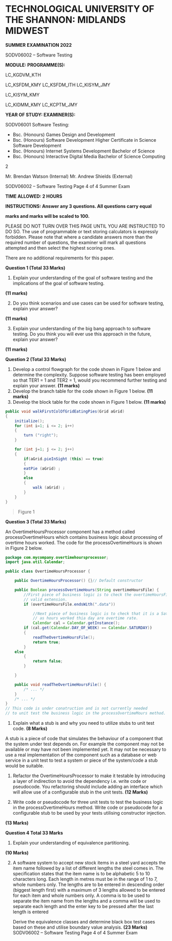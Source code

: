 ﻿
# TECHNOLOGICAL UNIVERSITY OF THE SHANNON: MIDLANDS MIDWEST

**SUMMER** **EXAMINATION 2022**

SODV06002 – Software Testing

**MODULE:  PROGRAMME(S):**

LC\_KGDVM\_KTH

LC\_KSFDM\_KMY LC\_KSFDM\_ITH LC\_KISYM\_JMY

LC\_KISYM\_KMY

LC\_KIDMM\_KMY LC\_KCPTM\_JMY

**YEAR OF STUDY:  EXAMINER(S):**

SODV06001 Software Testing:

- Bsc. (Honours) Games Design and Development
- Bsc. (Honours) Software Development Higher Certificate in Science Software Development
- Bsc. (Honours) Internet Systems Development Bachelor of Science
- Bsc. (Honours) Interactive Digital Media Bachelor of Science Computing

2 

Mr. Brendan Watson  (Internal) Mr. Andrew Shields  (External) 

SODV06002 – Software Testing   Page 4 of 4 Summer Exam 

**TIME ALLOWED:   2 HOURS** 

**INSTRUCTIONS:  Answer any 3 questions. All questions carry equal** 

**marks and marks will be scaled to 100.**  

PLEASE DO NOT TURN OVER THIS PAGE UNTIL YOU ARE INSTRUCTED TO DO SO. The use of programmable or text storing calculators is expressly forbidden. Please note that where a candidate answers more than the required number of questions, the examiner will mark all questions attempted and then select the highest scoring ones.  

There are no additional requirements for this paper. 

**Question 1                (Total 33 Marks)** 

1) Explain your understanding of the goal of software testing and the implications of the goal of software testing. 

**(11 marks)** 

2) Do you think scenarios and use cases can be used for software testing, explain your answer?  

**(11 marks)** 

3) Explain your understanding of the big bang approach to software testing. Do you think you will ever use this approach in the future, explain your answer? 

**(11 marks)** 

**Question 2                  (Total 33 Marks)** 

1. Develop a control flowgraph for the code shown in Figure 1 below and determine the complexity. Suppose software testing has been employed so that TER1 = 1 and TER2 = 1, would you recommend further testing and explain your answer.  **(11 marks)**
2. Develop the branch table for the code shown in Figure 1 below. **(11 marks)**
3. Develop the block table for the code shown in Figure 1 below. **(11 marks)**

```java
public void walkFirstColOfGridEatingPies(Grid aGrid)
{
    initialize();
    for (int i=1; i <= 2; i++)
    {
        turn ("right");
    }

    for (int j=1; j <= 2; j++)
    {
        if(aGrid.pieInSight (this) == true)
        {
        eatPie (aGrid) ;
        }
        else
        {
            walk (aGrid) ;
        }
    }
}
```

> Figure 1

**Question 3   (Total 33 Marks)**  

An OvertimeHoursProcessor component has a method called processOvertimeHours which contains business logic about processing of overtime hours worked. The code for the processOvertimeHours is shown in Figure 2 below. 

```java
package com.mycompany.overtimehoursprocessor;
import java.util.Calendar;

public class OvertimeHoursProcessor {

    public OvertimeHoursProcessor() {}// Default constructor

    public Boolean processOvertimeHours(String overtimeHoursFile) {
        //First piece of business logic is to check the overtimeHoursFile has
        // valid extension.
        if (overtimeHoursFile.endsWith(".data"))

            //Next piece of business logic is to check that it is a Saturday
            // as hours worked thia day are overtime rate. 
            Calendar cal = Calendar.getInstance();
        if (cal.get(Calendar.DAY_OF_WEEK) == Calendar.SATURDAY))
        {
            readTheOvertimeHoursFile();
            return true;
        }
    else
        {
            return false;
        }

    }

    public void readTheOvertimeHoursFile() {
        /* ... */
    }
    /* ... */
}
// This code is under conatruction and is not currently needed
// to unit test the business logic in the processOvertimeMours method.
```

1) Explain what a stub is and why you need to utilize stubs to unit test code.  **(8 Marks)** 

A stub is a piece of code that simulates the behaviour of a component that the system under test depends on.  For example the component may not be available or may have not been implemented yet.  It may not be necessary to use a real implementation of the component such as a database or web service in a unit test to test a system or piece of the system/code a stub would be suitable.

1) Refactor the OvertimeHoursProcessor to make it testable by introducing a layer of indirection to avoid the dependency i.e. write code or pseudocode. You refactoring should include adding an interface which will allow use of a configurable stub in the unit tests.   **(12 Marks)** 

2) Write code or pseudocode for three unit tests to test the business logic in the processOvertimeHours method. Write code or pseudocode for a configurable stub to be used by your tests utilising constructor injection. 

**(13 Marks)** 

**Question 4    Total 33 Marks**  

1) Explain your understanding of equivalence partitioning.  

**(10 Marks)** 

2) A software system to accept new stock items in a steel yard accepts the item name followed by a list of different lengths the steel comes in. The specification states that the item name is to be alphabetic 5 to 10 characters long. Each length in metres must be in the range of 1 to 7, whole numbers only. The lengths are to be entered in descending order (biggest length first) with a maximum of 3 lengths allowed to be entered for each item and whole numbers only. A comma is to be used to separate the item name from the lengths and a comma will be used to separate each length and the enter key to be pressed after the last length is entered 

   Derive the equivalence classes and determine black box test cases based on these and utilise boundary value analysis.   **(23 Marks)** 
SODV06002 – Software Testing   Page 4 of 4 Summer Exam 
